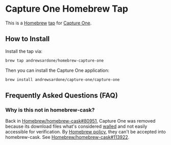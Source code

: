 # Capture One Homebrew Tap

This is a [Homebrew] [tap] for [Capture One].

## How to Install

Install the tap via:

```bash
brew tap andrewsardone/homebrew-capture-one
```

Then you can install the Capture One application:

```bash
brew install andrewsardone/capture-one/capture-one
```

[Homebrew]: https://brew.sh
[tap]: https://docs.brew.sh/Taps
[Capture One]: https://www.captureone.com/en

## Frequently Asked Questions (FAQ)

### Why is this not in homebrew-cask?

Back in [Homebrew/homebrew-cask#80951], Capture One was removed because its
download files what's considered [walled] and not easily accessible for
verification. By [Homebrew policy][hp], they can't be accepted into
homebrew-cask. See [Homebrew/homebrew-cask#113922].

[Homebrew/homebrew-cask#80951]: https://github.com/Homebrew/homebrew-cask/pull/80951,
[walled]: https://docs.brew.sh/Acceptable-Casks#finding-a-home-for-your-cask
[hp]: https://docs.brew.sh/Acceptable-Casks#unofficial-vendorless-and-walled-builds
[Homebrew/homebrew-cask#113922]: https://github.com/Homebrew/homebrew-cask/pull/113922
